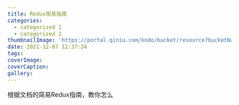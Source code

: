 ```yaml
---
title: Redux简易指南
categories:
  - categorized 1
  - categorized 2
thumbnailImage: 'https://portal.qiniu.com/kodo/bucket/resource?bucketName=hello-mo'
date: 2021-12-07 12:37:24
tags:
coverImage:
coverCaption:
gallery:
---
```

根据文档的简易Redux指南，教你怎么
<!-- more -->
<!-- toc -->
